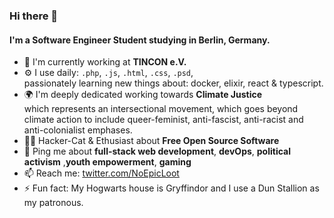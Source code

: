 ### Hi there 👋

#### I'm a Software Engineer Student studying in Berlin, Germany.

- 🏢 I'm currently working at **TINCON e.V.**
- ⚙️ I use daily: `.php`, `.js`, `.html`, `.css`, `.psd`,  
passionately learning new things about: docker, elixir, react & typescript.
- 🌍 I'm deeply dedicated working towards **Climate Justice**  
which represents an intersectional movement, which goes beyond climate action to include queer-feminist, anti-fascist, anti-racist and anti-colonialist emphases.
- 🐱‍💻 Hacker-Cat & Ethusiast about **Free Open Source Software**
- 💬 Ping me about **full-stack web development**, **devOps**, **political activism** ,**youth empowerment**, **gaming**
- 📫 Reach me: [twitter.com/NoEpicLoot](https://twitter.com/NoEpicLoot)
- ⚡️ Fun fact: My Hogwarts house is Gryffindor and I use a Dun Stallion as my patronous.
